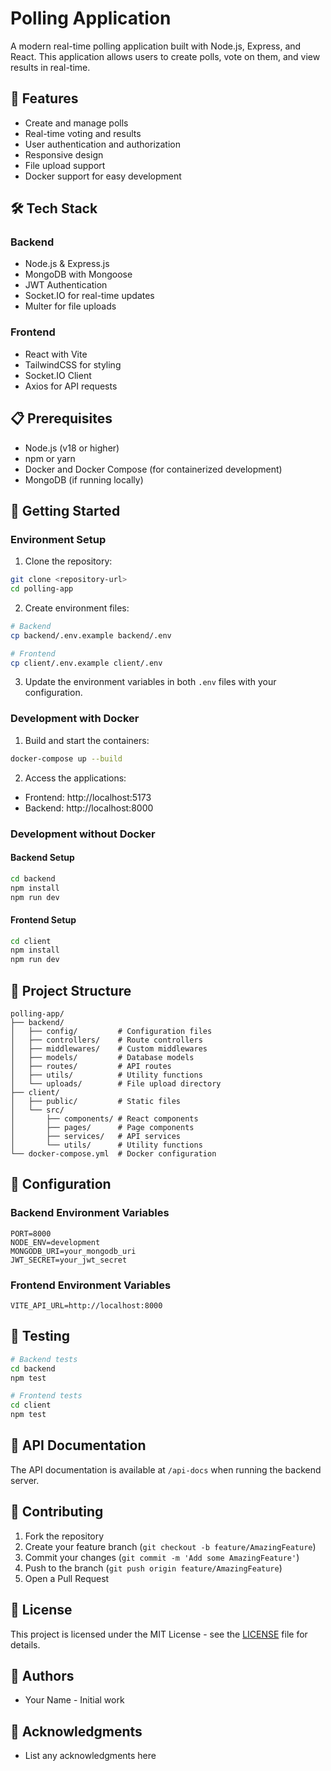 # Polling Application

A modern real-time polling application built with Node.js, Express, and React. This application allows users to create polls, vote on them, and view results in real-time.

## 🚀 Features

- Create and manage polls
- Real-time voting and results
- User authentication and authorization
- Responsive design
- File upload support
- Docker support for easy development

## 🛠️ Tech Stack

### Backend

- Node.js & Express.js
- MongoDB with Mongoose
- JWT Authentication
- Socket.IO for real-time updates
- Multer for file uploads

### Frontend

- React with Vite
- TailwindCSS for styling
- Socket.IO Client
- Axios for API requests

## 📋 Prerequisites

- Node.js (v18 or higher)
- npm or yarn
- Docker and Docker Compose (for containerized development)
- MongoDB (if running locally)

## 🚀 Getting Started

### Environment Setup

1. Clone the repository:

```bash
git clone <repository-url>
cd polling-app
```

2. Create environment files:

```bash
# Backend
cp backend/.env.example backend/.env

# Frontend
cp client/.env.example client/.env
```

3. Update the environment variables in both `.env` files with your configuration.

### Development with Docker

1. Build and start the containers:

```bash
docker-compose up --build
```

2. Access the applications:

- Frontend: http://localhost:5173
- Backend: http://localhost:8000

### Development without Docker

#### Backend Setup

```bash
cd backend
npm install
npm run dev
```

#### Frontend Setup

```bash
cd client
npm install
npm run dev
```

## 📁 Project Structure

```
polling-app/
├── backend/
│   ├── config/         # Configuration files
│   ├── controllers/    # Route controllers
│   ├── middlewares/    # Custom middlewares
│   ├── models/         # Database models
│   ├── routes/         # API routes
│   ├── utils/          # Utility functions
│   └── uploads/        # File upload directory
├── client/
│   ├── public/         # Static files
│   └── src/
│       ├── components/ # React components
│       ├── pages/      # Page components
│       ├── services/   # API services
│       └── utils/      # Utility functions
└── docker-compose.yml  # Docker configuration
```

## 🔧 Configuration

### Backend Environment Variables

```
PORT=8000
NODE_ENV=development
MONGODB_URI=your_mongodb_uri
JWT_SECRET=your_jwt_secret
```

### Frontend Environment Variables

```
VITE_API_URL=http://localhost:8000
```

## 🧪 Testing

```bash
# Backend tests
cd backend
npm test

# Frontend tests
cd client
npm test
```

## 📝 API Documentation

The API documentation is available at `/api-docs` when running the backend server.

## 🤝 Contributing

1. Fork the repository
2. Create your feature branch (`git checkout -b feature/AmazingFeature`)
3. Commit your changes (`git commit -m 'Add some AmazingFeature'`)
4. Push to the branch (`git push origin feature/AmazingFeature`)
5. Open a Pull Request

## 📄 License

This project is licensed under the MIT License - see the [LICENSE](LICENSE) file for details.

## 👥 Authors

- Your Name - Initial work

## 🙏 Acknowledgments

- List any acknowledgments here
